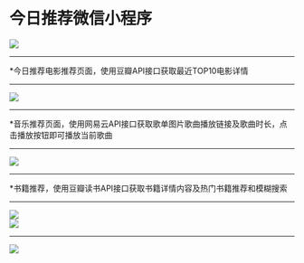 今日推荐微信小程序
===
![](https://github.com/williamGIG/williamGIG.github.io/blob/master/mookdemo/imgs/index.gif) <br>

---
*今日推荐电影推荐页面，使用豆瓣API接口获取最近TOP10电影详情<br>

---

  
  
![](https://github.com/williamGIG/williamGIG.github.io/blob/master/mookdemo/imgs/png1.png) <br>


---

*音乐推荐页面，使用网易云API接口获取歌单图片歌曲播放链接及歌曲时长，点击播放按钮即可播放当前歌曲 <br>

---
![](https://github.com/williamGIG/williamGIG.github.io/blob/master/mookdemo/imgs/png2.png)  <br>

---
*书籍推荐，使用豆瓣读书API接口获取书籍详情内容及热门书籍推荐和模糊搜索

---
![](https://github.com/williamGIG/williamGIG.github.io/blob/master/mookdemo/imgs/png3.png)  <br>
![](https://github.com/williamGIG/williamGIG.github.io/blob/master/mookdemo/imgs/png4.png)  <br>


---
![](https://github.com/williamGIG/williamGIG.github.io/blob/master/mookdemo/imgs/png5.png)  <br>
